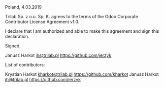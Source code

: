Poland, 4.03.2019

Trilab Sp. z o.o. Sp. K. agrees to the terms of the Odoo Corporate Contributor License
Agreement v1.0.

I declare that I am authorized and able to make this agreement and sign this
declaration.

Signed,

Janusz Harkot jh@trilab.pl https://github.com/jerzyk

List of contributors:

Krystian Harkot kharkot@trilab.pl https://github.com/kharkot
Janusz Harkot jh@trilab.pl https://github.com/jerzyk
